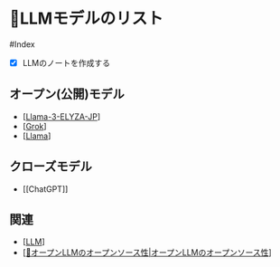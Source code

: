 # 📒LLMモデルのリスト

#Index
- [x] LLMのノートを作成する
## オープン(公開)モデル
- [[Llama-3-ELYZA-JP]]
- [[Grok]]
- [[Llama]]

## クローズモデル
- [[ChatGPT]]

## 関連
- [[LLM]]
- [[📰オープンLLMのオープンソース性|オープンLLMのオープンソース性]]

[//begin]: # "Autogenerated link references for markdown compatibility"
[Llama-3-ELYZA-JP]: Literature/Llama-3-ELYZA-JP.md "Llama-3-ELYZA-JP"
[Grok]: Literature/Grok.md "Grok"
[Llama]: Literature/Llama.md "Llama"
[LLM]: Literature/LLM.md "LLM"
[📰オープンLLMのオープンソース性|オープンLLMのオープンソース性]: ../private/📜Activity/%F0%9F%93%B0%E3%82%AA%E3%83%BC%E3%83%97%E3%83%B3LLM%E3%81%AE%E3%82%AA%E3%83%BC%E3%83%97%E3%83%B3%E3%82%BD%E3%83%BC%E3%82%B9%E6%80%A7.md "📰オープンLLMのオープンソース性"
[//end]: # "Autogenerated link references"